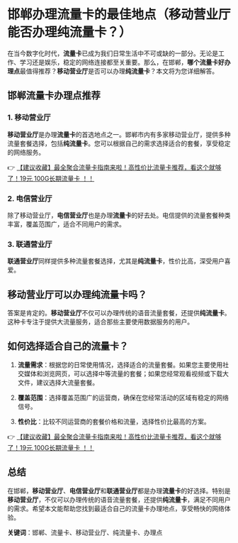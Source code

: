 # 邯郸办理流量卡的最佳地点（移动营业厅能否办理纯流量卡？）

在当今数字化时代，**流量卡**已成为我们日常生活中不可或缺的一部分。无论是工作、学习还是娱乐，稳定的网络连接都至关重要。那么，在邯郸，**哪个流量卡好办理点**最值得推荐？**移动营业厅**是否可以办理**纯流量卡**？本文将为您详细解答。

## 邯郸流量卡办理点推荐

### 1. 移动营业厅
**移动营业厅**是办理**流量卡**的首选地点之一。邯郸市内有多家移动营业厅，提供多种流量套餐选择，包括**纯流量卡**。您可以根据自己的需求选择适合的套餐，享受稳定的网络服务。

👉 [【建议收藏】最全聚合流量卡指南来啦！高性价比流量卡推荐，看这个就够了！19元 100G长期流量卡 ！！](https://bit.ly/Liuliangka)

### 2. 电信营业厅
除了移动营业厅，**电信营业厅**也是办理**流量卡**的好去处。电信提供的流量套餐种类丰富，覆盖范围广，适合不同用户的需求。

### 3. 联通营业厅
**联通营业厅**同样提供多种流量套餐选择，尤其是**纯流量卡**，性价比高，深受用户喜爱。

## 移动营业厅可以办理纯流量卡吗？

答案是肯定的。**移动营业厅**不仅可以办理传统的语音流量套餐，还提供**纯流量卡**。这种卡专注于提供大流量服务，适合那些主要使用数据服务的用户。

## 如何选择适合自己的流量卡？

1. **流量需求**：根据您的日常使用情况，选择适合的流量套餐。如果您主要使用社交媒体和浏览网页，可以选择中等流量的套餐；如果您经常观看视频或下载大文件，建议选择大流量套餐。

2. **覆盖范围**：选择覆盖范围广的运营商，确保在您经常活动的区域有稳定的网络信号。

3. **性价比**：比较不同运营商的套餐价格和流量，选择性价比最高的方案。

👉 [【建议收藏】最全聚合流量卡指南来啦！高性价比流量卡推荐，看这个就够了！19元 100G长期流量卡 ！！](https://bit.ly/Liuliangka)

## 总结

在邯郸，**移动营业厅**、**电信营业厅**和**联通营业厅**都是办理**流量卡**的好选择。特别是**移动营业厅**，不仅可以办理传统的语音流量套餐，还提供**纯流量卡**，满足不同用户的需求。希望本文能帮助您找到最适合自己的流量卡办理地点，享受畅快的网络体验。

**关键词**：邯郸、流量卡、移动营业厅、纯流量卡、办理点